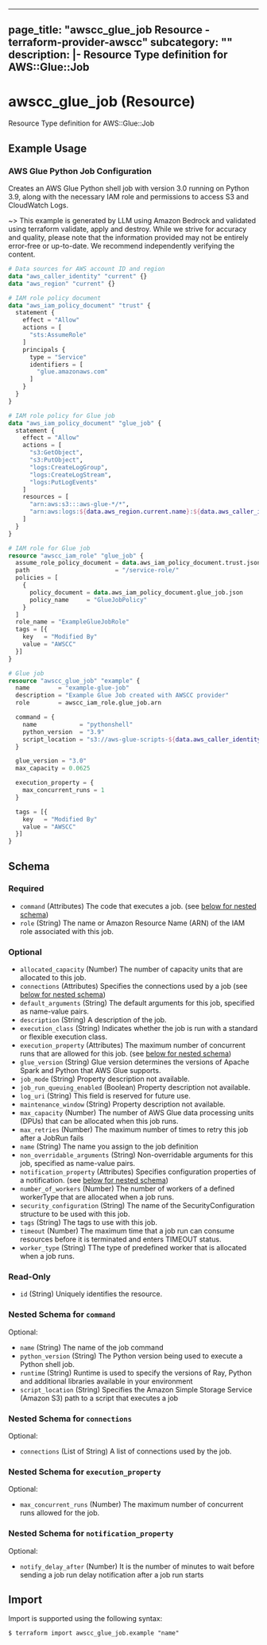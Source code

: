 
---
page_title: "awscc_glue_job Resource - terraform-provider-awscc"
subcategory: ""
description: |-
  Resource Type definition for AWS::Glue::Job
---

# awscc_glue_job (Resource)

Resource Type definition for AWS::Glue::Job

## Example Usage

### AWS Glue Python Job Configuration

Creates an AWS Glue Python shell job with version 3.0 running on Python 3.9, along with the necessary IAM role and permissions to access S3 and CloudWatch Logs.

~> This example is generated by LLM using Amazon Bedrock and validated using terraform validate, apply and destroy. While we strive for accuracy and quality, please note that the information provided may not be entirely error-free or up-to-date. We recommend independently verifying the content.

```terraform
# Data sources for AWS account ID and region
data "aws_caller_identity" "current" {}
data "aws_region" "current" {}

# IAM role policy document
data "aws_iam_policy_document" "trust" {
  statement {
    effect = "Allow"
    actions = [
      "sts:AssumeRole"
    ]
    principals {
      type = "Service"
      identifiers = [
        "glue.amazonaws.com"
      ]
    }
  }
}

# IAM role policy for Glue job
data "aws_iam_policy_document" "glue_job" {
  statement {
    effect = "Allow"
    actions = [
      "s3:GetObject",
      "s3:PutObject",
      "logs:CreateLogGroup",
      "logs:CreateLogStream",
      "logs:PutLogEvents"
    ]
    resources = [
      "arn:aws:s3:::aws-glue-*/*",
      "arn:aws:logs:${data.aws_region.current.name}:${data.aws_caller_identity.current.account_id}:log-group:/aws-glue/*"
    ]
  }
}

# IAM role for Glue job
resource "awscc_iam_role" "glue_job" {
  assume_role_policy_document = data.aws_iam_policy_document.trust.json
  path                        = "/service-role/"
  policies = [
    {
      policy_document = data.aws_iam_policy_document.glue_job.json
      policy_name     = "GlueJobPolicy"
    }
  ]
  role_name = "ExampleGlueJobRole"
  tags = [{
    key   = "Modified By"
    value = "AWSCC"
  }]
}

# Glue job
resource "awscc_glue_job" "example" {
  name        = "example-glue-job"
  description = "Example Glue Job created with AWSCC provider"
  role        = awscc_iam_role.glue_job.arn

  command = {
    name            = "pythonshell"
    python_version  = "3.9"
    script_location = "s3://aws-glue-scripts-${data.aws_caller_identity.current.account_id}-${data.aws_region.current.name}/example-script.py"
  }

  glue_version = "3.0"
  max_capacity = 0.0625

  execution_property = {
    max_concurrent_runs = 1
  }

  tags = [{
    key   = "Modified By"
    value = "AWSCC"
  }]
}
```

<!-- schema generated by tfplugindocs -->
## Schema

### Required

- `command` (Attributes) The code that executes a job. (see [below for nested schema](#nestedatt--command))
- `role` (String) The name or Amazon Resource Name (ARN) of the IAM role associated with this job.

### Optional

- `allocated_capacity` (Number) The number of capacity units that are allocated to this job.
- `connections` (Attributes) Specifies the connections used by a job (see [below for nested schema](#nestedatt--connections))
- `default_arguments` (String) The default arguments for this job, specified as name-value pairs.
- `description` (String) A description of the job.
- `execution_class` (String) Indicates whether the job is run with a standard or flexible execution class.
- `execution_property` (Attributes) The maximum number of concurrent runs that are allowed for this job. (see [below for nested schema](#nestedatt--execution_property))
- `glue_version` (String) Glue version determines the versions of Apache Spark and Python that AWS Glue supports.
- `job_mode` (String) Property description not available.
- `job_run_queuing_enabled` (Boolean) Property description not available.
- `log_uri` (String) This field is reserved for future use.
- `maintenance_window` (String) Property description not available.
- `max_capacity` (Number) The number of AWS Glue data processing units (DPUs) that can be allocated when this job runs.
- `max_retries` (Number) The maximum number of times to retry this job after a JobRun fails
- `name` (String) The name you assign to the job definition
- `non_overridable_arguments` (String) Non-overridable arguments for this job, specified as name-value pairs.
- `notification_property` (Attributes) Specifies configuration properties of a notification. (see [below for nested schema](#nestedatt--notification_property))
- `number_of_workers` (Number) The number of workers of a defined workerType that are allocated when a job runs.
- `security_configuration` (String) The name of the SecurityConfiguration structure to be used with this job.
- `tags` (String) The tags to use with this job.
- `timeout` (Number) The maximum time that a job run can consume resources before it is terminated and enters TIMEOUT status.
- `worker_type` (String) TThe type of predefined worker that is allocated when a job runs.

### Read-Only

- `id` (String) Uniquely identifies the resource.

<a id="nestedatt--command"></a>
### Nested Schema for `command`

Optional:

- `name` (String) The name of the job command
- `python_version` (String) The Python version being used to execute a Python shell job.
- `runtime` (String) Runtime is used to specify the versions of Ray, Python and additional libraries available in your environment
- `script_location` (String) Specifies the Amazon Simple Storage Service (Amazon S3) path to a script that executes a job


<a id="nestedatt--connections"></a>
### Nested Schema for `connections`

Optional:

- `connections` (List of String) A list of connections used by the job.


<a id="nestedatt--execution_property"></a>
### Nested Schema for `execution_property`

Optional:

- `max_concurrent_runs` (Number) The maximum number of concurrent runs allowed for the job.


<a id="nestedatt--notification_property"></a>
### Nested Schema for `notification_property`

Optional:

- `notify_delay_after` (Number) It is the number of minutes to wait before sending a job run delay notification after a job run starts

## Import

Import is supported using the following syntax:

```shell
$ terraform import awscc_glue_job.example "name"
```
